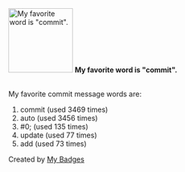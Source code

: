 <img src="https://my-badges.github.io/my-badges/favorite-word.png" alt="My favorite word is &quot;commit&quot;." title="My favorite word is &quot;commit&quot;." width="128">
<strong>My favorite word is &quot;commit&quot;.</strong>
<br><br>

My favorite commit message words are:

1. commit (used 3469 times)
2. auto (used 3456 times)
3. #0; (used 135 times)
4. update (used 77 times)
5. add (used 73 times)


Created by <a href="https://github.com/my-badges/my-badges">My Badges</a>